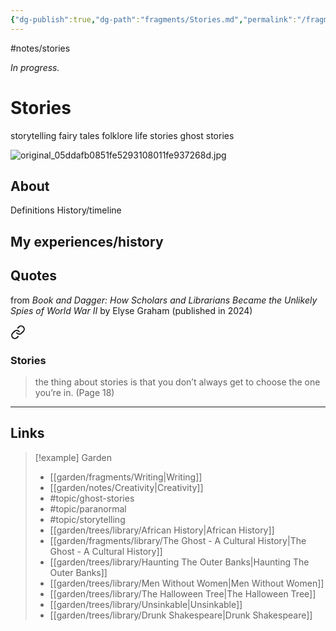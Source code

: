 ```yaml
---
{"dg-publish":true,"dg-path":"fragments/Stories.md","permalink":"/fragments/stories/","created":"2025-03-17T17:48:05.506-04:00","updated":"2025-08-16T13:06:01.896-04:00"}
---
```


#notes/stories

*In progress.*
# Stories 

storytelling 
fairy tales 
folklore 
life stories 
ghost stories 

![original_05ddafb0851fe5293108011fe937268d.jpg](/img/user/garden/fragments/attachments/original_05ddafb0851fe5293108011fe937268d.jpg)



## About
Definitions
History/timeline

## My experiences/history

## Quotes
from _Book and Dagger: How Scholars and Librarians Became the Unlikely Spies of World War II_ by Elyse Graham (published in 2024)

<div class="transclusion internal-embed is-loaded"><a class="markdown-embed-link" href="/trees/library/book-and-dagger/#stories" aria-label="Open link"><svg xmlns="http://www.w3.org/2000/svg" width="24" height="24" viewBox="0 0 24 24" fill="none" stroke="currentColor" stroke-width="2" stroke-linecap="round" stroke-linejoin="round" class="svg-icon lucide-link"><path d="M10 13a5 5 0 0 0 7.54.54l3-3a5 5 0 0 0-7.07-7.07l-1.72 1.71"></path><path d="M14 11a5 5 0 0 0-7.54-.54l-3 3a5 5 0 0 0 7.07 7.07l1.71-1.71"></path></svg></a><div class="markdown-embed">



### Stories
> the thing about stories is that you don’t always get to choose the one you’re in. (Page 18)


</div></div>


---

## Links


> [!example] Garden
> - [[garden/fragments/Writing\|Writing]]
> - [[garden/notes/Creativity\|Creativity]]
> - #topic/ghost-stories 
> - #topic/paranormal 
> - #topic/storytelling 
> - [[garden/trees/library/African History\|African History]]
> - [[garden/fragments/library/The Ghost - A Cultural History\|The Ghost - A Cultural History]]
> - [[garden/trees/library/Haunting The Outer Banks\|Haunting The Outer Banks]]
> - [[garden/trees/library/Men Without Women\|Men Without Women]]
> - [[garden/trees/library/The Halloween Tree\|The Halloween Tree]]
> - [[garden/trees/library/Unsinkable\|Unsinkable]]
> - [[garden/trees/library/Drunk Shakespeare\|Drunk Shakespeare]]

